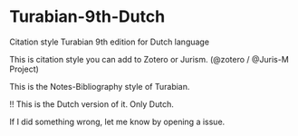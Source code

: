 # Turabian-9th-Dutch
Citation style Turabian 9th edition for Dutch language

This is citation style you can add to Zotero or Jurism. (@zotero / @Juris-M Project)
        
This is the Notes-Bibliography style of Turabian.

!! This is the Dutch version of it. Only Dutch.

If I did something wrong, let me know by opening a issue.

